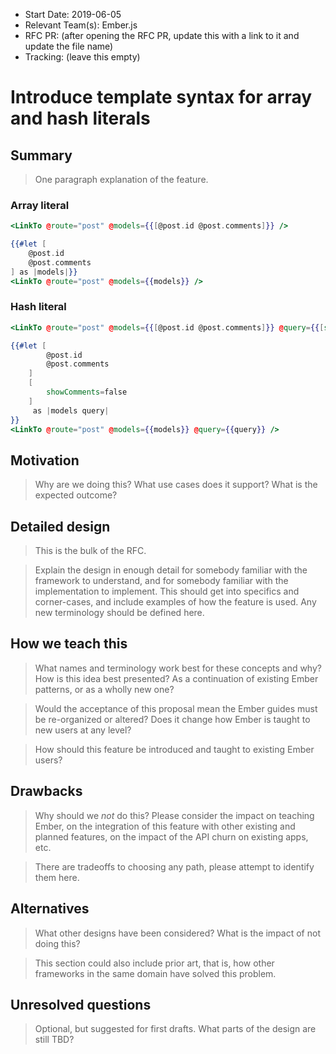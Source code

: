 - Start Date: 2019-06-05
- Relevant Team(s): Ember.js
- RFC PR: (after opening the RFC PR, update this with a link to it and update the file name)
- Tracking: (leave this empty)

# Introduce template syntax for array and hash literals

## Summary

> One paragraph explanation of the feature.

### Array literal

```handlebars
<LinkTo @route="post" @models={{[@post.id @post.comments]}} />
```

```handlebars
{{#let [
    @post.id
    @post.comments
] as |models|}}
<LinkTo @route="post" @models={{models}} />
```

### Hash literal

```handlebars
<LinkTo @route="post" @models={{[@post.id @post.comments]}} @query={{[showComments=false]}} />
```

```handlebars
{{#let [
        @post.id
        @post.comments
    ]
    [
        showComments=false
    ]
     as |models query|
}}
<LinkTo @route="post" @models={{models}} @query={{query}} />
```


## Motivation

> Why are we doing this? What use cases does it support? What is the expected
outcome?

## Detailed design

> This is the bulk of the RFC.

> Explain the design in enough detail for somebody
familiar with the framework to understand, and for somebody familiar with the
implementation to implement. This should get into specifics and corner-cases,
and include examples of how the feature is used. Any new terminology should be
defined here.

## How we teach this

> What names and terminology work best for these concepts and why? How is this
idea best presented? As a continuation of existing Ember patterns, or as a
wholly new one?

> Would the acceptance of this proposal mean the Ember guides must be
re-organized or altered? Does it change how Ember is taught to new users
at any level?

> How should this feature be introduced and taught to existing Ember
users?

## Drawbacks

> Why should we *not* do this? Please consider the impact on teaching Ember,
on the integration of this feature with other existing and planned features,
on the impact of the API churn on existing apps, etc.

> There are tradeoffs to choosing any path, please attempt to identify them here.

## Alternatives

> What other designs have been considered? What is the impact of not doing this?

> This section could also include prior art, that is, how other frameworks in the same domain have solved this problem.

## Unresolved questions

> Optional, but suggested for first drafts. What parts of the design are still
TBD?
